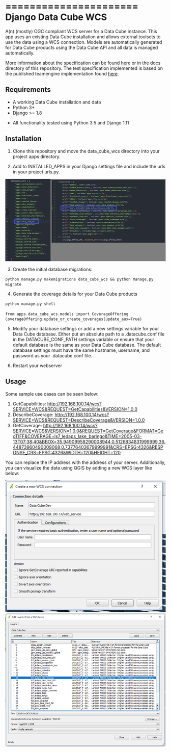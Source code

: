 ======================
Django Data Cube WCS
======================

A(n) (mostly) OGC compliant WCS server for a Data Cube instance. This app uses an existing Data Cube installation and allows external toolsets to use the data using a WCS connection. Models are automatically generated for Data Cube products using the Data Cube API and all data is managed automatically.

More information about the specification can be found [here](http://portal.opengeospatial.org/files/05-076&passcode=97mkvnjf54t6mph0yryk) or in the docs directory of this repository. The test specification implemented is based on the published teamengine implementation found [here](https://cite.opengeospatial.org/teamengine/about/wcs/1.0.0/site/testreq.html).

Requirements
------------

- A working Data Cube installation and data
- Python 3+
- Django >= 1.8

* All functionality tested using Python 3.5 and Django 1.11

Installation
------------

1. Clone this repository and move the data_cube_wcs directory into your project apps directory.

2. Add to INSTALLED_APPS in your Django settings file and include the urls in your project urls.py.

![Installed apps](docs/media/settings_urls.png)

3. Create the initial database migrations:
```
python manage.py makemigrations data_cube_wcs && python manage.py migrate
```

4. Generate the coverage details for your Data Cube products
```
python manage.py shell

from apps.data_cube_wcs.models import CoverageOffering
CoverageOffering.update_or_create_coverages(update_aux=True)

```

5. Modify your database settings or add a new settings variable for your Data Cube database. Either put an absolute path to a .datacube.conf file in the DATACUBE_CONF_PATH settings variable or ensure that your default database is the same as your Data Cube database. The default database settings must have the same hostname, username, and password as your .datacube.conf file.

6. Restart your webserver

Usage
------------
Some sample use cases can be seen below:

1.	GetCapabilities: http://192.168.100.14/wcs?SERVICE=WCS&REQUEST=GetCapabilities&VERSION=1.0.0
2.	DescribeCoverage: http://192.168.100.14/wcs?SERVICE=WCS&REQUEST=DescribeCoverage&VERSION=1.0.0
3.	GetCoverage: http://192.168.100.14/wcs?SERVICE=WCS&VERSION=1.0.0&REQUEST=GetCoverage&FORMAT=GeoTIFF&COVERAGE=ls7_ledaps_lake_baringo&TIME=2005-03-13T07:38:40&BBOX=35.94909958290008944,0.5126834831999999,36.44873960490009068,0.73776403679999991&CRS=EPSG:4326&RESPONSE_CRS=EPSG:4326&WIDTH=120&HEIGHT=120

You can replace the IP address with the address of your server. Additionally, you can visualize the data using QGIS by adding a new WCS layer like below:

![QGIS Usage](docs/media/qgis.png)
![QGIS Usage](docs/media/qgis2.png)
